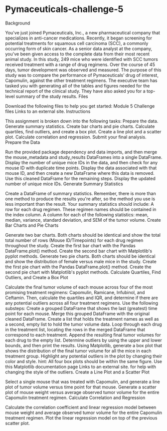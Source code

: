 # Pymaceuticals-challenge-5

Background

You've just joined Pymaceuticals, Inc., a new pharmaceutical company that specializes in anti-cancer medications. Recently, it began screening for potential treatments for squamous cell carcinoma (SCC), a commonly occurring form of skin cancer.
As a senior data analyst at the company, you've been given access to the complete data from their most recent animal study. In this study, 249 mice who were identified with SCC tumors received treatment with a range of drug regimens. Over the course of 45 days, tumor development was observed and measured. The purpose of this study was to compare the performance of Pymaceuticals’ drug of interest, Capomulin, against the other treatment regimens.
The executive team has tasked you with generating all of the tables and figures needed for the technical report of the clinical study. They have also asked you for a top-level summary of the study results.
Files

Download the following files to help you get started:
Module 5 Challenge files Links to an external site.
Instructions

This assignment is broken down into the following tasks:
Prepare the data.
Generate summary statistics.
Create bar charts and pie charts.
Calculate quartiles, find outliers, and create a box plot.
Create a line plot and a scatter plot.
Calculate correlation and regression.
Submit your final analysis.
Prepare the Data

Run the provided package dependency and data imports, and then merge the mouse_metadata and study_results DataFrames into a single DataFrame.
Display the number of unique mice IDs in the data, and then check for any mouse ID with duplicate time points. Display the data associated with that mouse ID, and then create a new DataFrame where this data is removed. Use this cleaned DataFrame for the remaining steps.
Display the updated number of unique mice IDs.
Generate Summary Statistics

Create a DataFrame of summary statistics. Remember, there is more than one method to produce the results you're after, so the method you use is less important than the result.
Your summary statistics should include:
A row for each drug regimen. These regimen names should be contained in the index column.
A column for each of the following statistics: mean, median, variance, standard deviation, and SEM of the tumor volume.
Create Bar Charts and Pie Charts

Generate two bar charts. Both charts should be identical and show the total total number of rows (Mouse ID/Timepoints) for each drug regimen throughout the study.
Create the first bar chart with the Pandas DataFrame.plot() method.
Create the second bar chart with Matplotlib's pyplot methods.
Generate two pie charts. Both charts should be identical and show the distribution of female versus male mice in the study.
Create the first pie chart with the Pandas DataFrame.plot() method.
Create the second pie chart with Matplotlib's pyplot methods.
Calculate Quartiles, Find Outliers, and Create a Box Plot

Calculate the final tumor volume of each mouse across four of the most promising treatment regimens: Capomulin, Ramicane, Infubinol, and Ceftamin. Then, calculate the quartiles and IQR, and determine if there are any potential outliers across all four treatment regimens. Use the following substeps:
Create a grouped DataFrame that shows the last (greatest) time point for each mouse. Merge this grouped DataFrame with the original cleaned DataFrame.
Create a list that holds the treatment names as well as a second, empty list to hold the tumor volume data.
Loop through each drug in the treatment list, locating the rows in the merged DataFrame that correspond to each treatment. Append the resulting final tumor volumes for each drug to the empty list.
Determine outliers by using the upper and lower bounds, and then print the results.
Using Matplotlib, generate a box plot that shows the distribution of the final tumor volume for all the mice in each treatment group. Highlight any potential outliers in the plot by changing their color and style.
hint: All four box plots should be within the same figure. Use this Matplotlib documentation page Links to an external site. for help with changing the style of the outliers.
Create a Line Plot and a Scatter Plot

Select a single mouse that was treated with Capomulin, and generate a line plot of tumor volume versus time point for that mouse.
Generate a scatter plot of mouse weight versus average observed tumor volume for the entire Capomulin treatment regimen.
Calculate Correlation and Regression

Calculate the correlation coefficient and linear regression model between mouse weight and average observed tumor volume for the entire Capomulin treatment regimen.
Plot the linear regression model on top of the previous scatter plot.

